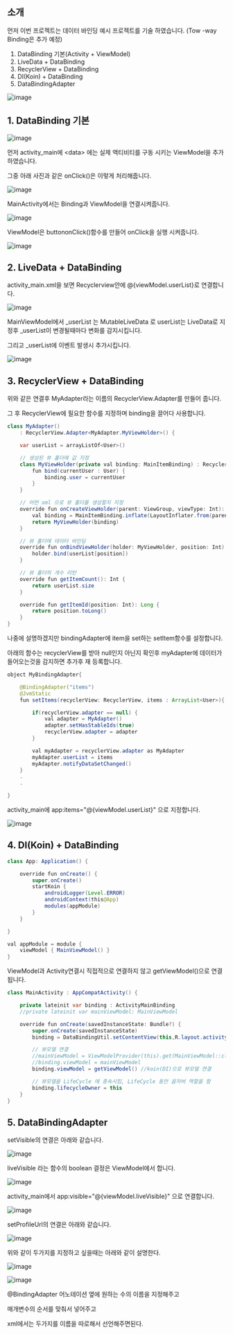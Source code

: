 ## 소개
먼저 이번 프로젝트는 데이터 바인딩 예시 프로젝트를 기술 하였습니다. (Tow -way Binding은 추가 예정)
1. DataBinding 기본(Activity + ViewModel)
2. LiveData + DataBinding
3. RecyclerView + DataBinding
4. DI(Koin) + DataBinding
5. DataBindingAdapter

![image](https://user-images.githubusercontent.com/48902047/148549776-2a7e3b73-5d17-4756-b27f-2ca500eec6d1.png)

## 1. DataBinding 기본
![image](https://user-images.githubusercontent.com/48902047/148550860-d7af7f87-9026-44e3-a4ed-be764ffb83e9.png)

먼저 activity_main에 \<data> 에는 실제 액티비티를 구동 시키는 ViewModel을 추가하였습니다.

그중 아래 사진과 같은 onClick()은 이렇게 처리해줍니다.

![image](https://user-images.githubusercontent.com/48902047/148551548-f827aaab-fa1a-4bf3-8e76-dfce461998f3.png)

MainActivity에서는 Binding과 ViewModel을 연결시켜줍니다.

![image](https://user-images.githubusercontent.com/48902047/148551702-234cbee3-dd71-4a3d-873d-60fcb4a9c576.png)

ViewModel은 buttononClick()함수를 만들어 onClick을 실행 시켜줍니다.

![image](https://user-images.githubusercontent.com/48902047/148552929-d5b00e88-58ab-4809-9be0-b20a073e41cf.png)

## 2. LiveData + DataBinding
activity_main.xml을 보면 Recyclerview안에 @{viewModel.userList}로 연결합니다.

![image](https://user-images.githubusercontent.com/48902047/148553382-d972191a-a75c-4f3e-af27-e45e692486ff.png)

MainViewModel에서 \_userList 는 MutableLiveData 로 userList는 LiveData로 지정후 \_userList이 변경될때마다 변화를 감지시킵니다.

그리고 \_userList에 이벤트 발생시 추가시킵니다.

![image](https://user-images.githubusercontent.com/48902047/148553685-f60fd1e2-b439-49e9-85db-4bbb3cd5f493.png)

## 3. RecyclerView + DataBinding
위와 같은 연결후 MyAdapter라는 이름의 RecyclerView.Adapter를 만들어 줍니다.

그 후 RecyclerView에 필요한 함수를 지정하며 binding을 끌어다 사용합니다.
```Java
class MyAdapter()
    : RecyclerView.Adapter<MyAdapter.MyViewHolder>() {

    var userList = arrayListOf<User>()

    // 생성된 뷰 홀더에 값 지정
    class MyViewHolder(private val binding: MainItemBinding) : RecyclerView.ViewHolder(binding.root) {
        fun bind(currentUser : User) {
            binding.user = currentUser
        }
    }

    // 어떤 xml 으로 뷰 홀더를 생성할지 지정
    override fun onCreateViewHolder(parent: ViewGroup, viewType: Int): MyViewHolder {
        val binding = MainItemBinding.inflate(LayoutInflater.from(parent.context),parent,false)
        return MyViewHolder(binding)
    }

    // 뷰 홀더에 데이터 바인딩
    override fun onBindViewHolder(holder: MyViewHolder, position: Int) {
        holder.bind(userList[position])
    }

    // 뷰 홀더의 개수 리턴
    override fun getItemCount(): Int {
        return userList.size
    }

    override fun getItemId(position: Int): Long {
        return position.toLong()
    }
}
```
나중에 설명하겠지만 bindingAdapter에 item을 set하는 setItem함수를 설정합니다.

아래의 함수는 recyclerView를 받아 null인지 아닌지 확인후 myAdapter에 데이터가 들어오는것을 감지하면 추가후 재 등록합니다.

```Java
object MyBindingAdapter{

    @BindingAdapter("items")
    @JvmStatic
    fun setItems(recyclerView: RecyclerView, items : ArrayList<User>){

        if(recyclerView.adapter == null) {
            val adapter = MyAdapter()
            adapter.setHasStableIds(true)
            recyclerView.adapter = adapter
        }

        val myAdapter = recyclerView.adapter as MyAdapter
        myAdapter.userList = items
        myAdapter.notifyDataSetChanged()
    }
    .
    .

}
```
activity_main에 app:items="@{viewModel.userList}" 으로 지정합니다.

![image](https://user-images.githubusercontent.com/48902047/148558952-a0219ca6-8449-4dd1-a3c1-ceee85468cf0.png)

## 4. DI(Koin) + DataBinding
```Java
class App: Application() {

    override fun onCreate() {
        super.onCreate()
        startKoin {
            androidLogger(Level.ERROR)
            androidContext(this@App)
            modules(appModule)
        }
    }

}
```

```Java
val appModule = module {
    viewModel { MainViewModel() }
}
```
ViewModel과 Activity연결시 직접적으로 연결하지 않고 getViewModel()으로 연결 됩니다.
```Java
class MainActivity : AppCompatActivity() {

    private lateinit var binding : ActivityMainBinding
    //private lateinit var mainViewModel: MainViewModel

    override fun onCreate(savedInstanceState: Bundle?) {
        super.onCreate(savedInstanceState)
        binding = DataBindingUtil.setContentView(this,R.layout.activity_main)

        // 뷰모델 연결
        //mainViewModel = ViewModelProvider(this).get(MainViewModel::class.java)
        //binding.viewModel = mainViewModel
        binding.viewModel = getViewModel() //koin(DI)으로 뷰모델 연결

        // 뷰모델을 LifeCycle 에 종속시킴, LifeCycle 동안 옵저버 역할을 함
        binding.lifecycleOwner = this
    }
}
```

## 5. DataBindingAdapter
setVisible의 연결은 아래와 같습니다.

![image](https://user-images.githubusercontent.com/48902047/148560345-2f094580-6ff3-40ac-9392-409f2fd64e8c.png)

liveVisible 라는 함수의 boolean 결정은 ViewModel에서 합니다.

![image](https://user-images.githubusercontent.com/48902047/148560529-dd4b3ac3-7c85-43b7-8057-176ab95dfc91.png)

activity_main에서 app:visible="@{viewModel.liveVisible}" 으로 연결합니다.

![image](https://user-images.githubusercontent.com/48902047/148560744-37498a9d-f5e0-4c5f-9f25-cd13fde927ef.png)

setProfileUrl의 연결은 아래와 같습니다.

![image](https://user-images.githubusercontent.com/48902047/148561170-8d35bbcd-400e-42fe-bf22-ab9eadee623e.png)

위와 같이 두가지를 지정하고 싶을때는 아래와 같이 설명한다.

![image](https://user-images.githubusercontent.com/48902047/148561650-ceb29aa1-5299-410c-b121-38b08e5e4b9d.png)

![image](https://user-images.githubusercontent.com/48902047/148561664-40bbd533-3e74-41a0-950b-2cd8e516bdc7.png)

@BindingAdapter 어노테이션 옆에 원하는 수의 이름을 지정해주고

매개변수의 순서를 맞춰서 넣어주고

xml에서는 두가지를 이름을 따로해서 선언해주면된다.





